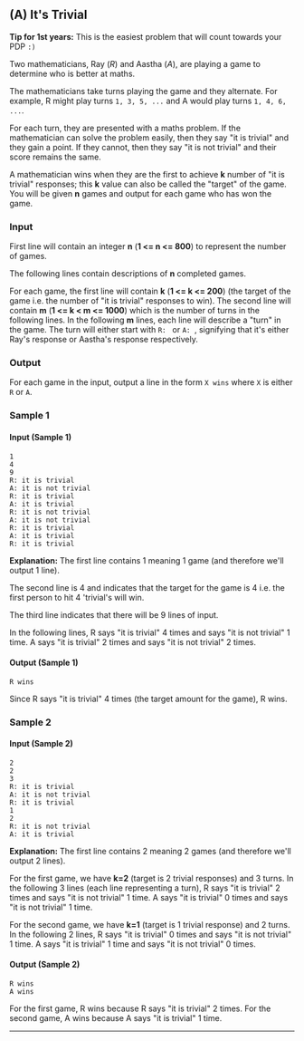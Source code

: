 ## (A) It's Trivial

**Tip for 1st years:** This is the easiest problem that will count towards your PDP `:)`

Two mathematicians, Ray (*R*) and Aastha (*A*), are playing a game to determine who is better at maths.

The mathematicians take turns playing the game and they alternate. For example, R might play turns `1, 3, 5, ...` and A would play turns `1, 4, 6, ...`. 

For each turn, they are presented with a maths problem. If the mathematician can solve the problem easily, then they say "it is trivial" and they gain a point. If they cannot, then they say "it is not trivial" and their score remains the same.

A mathematician wins when they are the first to achieve **k** number of "it is trivial" responses; this **k** value can also be called the "target" of the game. You will be given **n** games and output for each game who has won the game. 

### Input

First line will contain an integer **n** (**1 <= n <= 800**) to represent the number of games.

The following lines contain descriptions of **n** completed games.

For each game, the first line will contain **k** (**1 <= k <= 200**) (the target of the game i.e. the number of "it is trivial" responses to win). 
The second line will contain **m** (**1 <= k < m <= 1000**) which is the number of turns in the following lines.
In the following **m** lines, each line will describe a "turn" in the game. The turn will either start with `R: ` or `A: `, signifying that it's either Ray's response or Aastha's response respectively. 

### Output

For each game in the input, output a line in the form `X wins` where `X` is either `R` or `A`. 

### Sample 1

#### Input (Sample 1)

```#2-12
1
4
9
R: it is trivial
A: it is not trivial 
R: it is trivial
A: it is trivial 
R: it is not trivial
A: it is not trivial
R: it is trivial
A: it is trivial
R: it is trivial
```

**Explanation:** The first line contains 1 meaning 1 game (and therefore we'll output 1 line). 

The second line is 4 and indicates that the target for the game is 4 i.e. the first person to hit 4 'trivial's will win. 

The third line indicates that there will be 9 lines of input. 

In the following lines, R says "it is trivial" 4 times and says "it is not trivial" 1 time.
A says "it is trivial" 2 times and says "it is not trivial" 2 times. 

#### Output (Sample 1)

```
R wins
```

Since R says "it is trivial" 4 times (the target amount for the game), R wins.  


### Sample 2

#### Input (Sample 2)

```#2-6
2
2
3
R: it is trivial
A: it is not trivial 
R: it is trivial
1
2
R: it is not trivial
A: it is trivial
```

**Explanation:** The first line contains 2 meaning 2 games (and therefore we'll output 2 lines). 

For the first game, we have **k=2** (target is 2 trivial responses) and 3 turns. In the following 3 lines (each line representing a turn), R says "it is trivial" 2 times and says "it is not trivial" 1 time. A says "it is trivial" 0 times and says "it is not trivial" 1 time. 

For the second game, we have **k=1** (target is 1 trivial response) and 2 turns. In the following 2 lines, R says "it is trivial" 0 times and says "it is not trivial" 1 time. A says "it is trivial" 1 time and says "it is not trivial" 0 times. 


#### Output (Sample 2)

```
R wins
A wins
```

For the first game, R wins because R says "it is trivial" 2 times.
For the second game, A wins because A says "it is trivial" 1 time.

--- 
